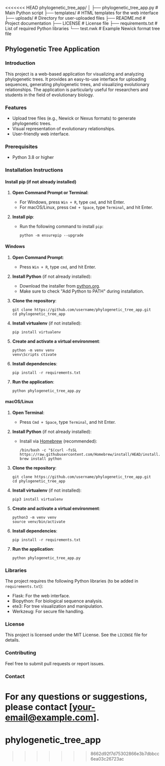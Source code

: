 <<<<<<< HEAD
phylogenetic_tree_app/
│
├── phylogenetic_tree_app.py         # Main Python script
├── templates/                       # HTML templates for the web interface
├── uploads/                         # Directory for user-uploaded files
├── README.md                        # Project documentation
├── LICENSE                          # License file
├── requirements.txt                 # List of required Python libraries
└── test.nwk                         # Example Newick format tree file
## Phylogenetic Tree Application

### Introduction
This project is a web-based application for visualizing and analyzing phylogenetic trees. It provides an easy-to-use interface for uploading sequences, generating phylogenetic trees, and visualizing evolutionary relationships. The application is particularly useful for researchers and students in the field of evolutionary biology.

### Features
- Upload tree files (e.g., Newick or Nexus formats) to generate phylogenetic trees.
- Visual representation of evolutionary relationships.
- User-friendly web interface.

### Prerequisites
- Python 3.8 or higher

### Installation Instructions

#### Install pip (if not already installed)
1. **Open Command Prompt or Terminal**:
   - For Windows, press `Win + R`, type `cmd`, and hit Enter.
   - For macOS/Linux, press `Cmd + Space`, type `Terminal`, and hit Enter.

2. **Install pip**:
   - Run the following command to install `pip`:
     ```
     python -m ensurepip --upgrade
     ```

#### Windows
1. **Open Command Prompt**:
   - Press `Win + R`, type `cmd`, and hit Enter.

2. **Install Python** (if not already installed):
   - Download the installer from [python.org](https://www.python.org/downloads/).
   - Make sure to check "Add Python to PATH" during installation.

3. **Clone the repository**:
   ```
   git clone https://github.com/username/phylogenetic_tree_app.git
   cd phylogenetic_tree_app
   ```
4. **Install virtualenv** (if not installed):
   ```
   pip install virtualenv
   ```

5. **Create and activate a virtual environment**:
   ```
   python -m venv venv
   venv\Scripts ctivate
   ```
6. **Install dependencies**:
   ```
   pip install -r requirements.txt
   ```
7. **Run the application**:
   ```
   python phylogenetic_tree_app.py
   ```

#### macOS/Linux
1. **Open Terminal**:
   - Press `Cmd + Space`, type `Terminal`, and hit Enter.

2. **Install Python** (if not already installed):
   - Install via [Homebrew](https://brew.sh/) (recommended):
     ```
     /bin/bash -c "$(curl -fsSL https://raw.githubusercontent.com/Homebrew/install/HEAD/install.sh)"
     brew install python
     ```

3. **Clone the repository**:
   ```
   git clone https://github.com/username/phylogenetic_tree_app.git
   cd phylogenetic_tree_app
   ```
4. **Install virtualenv** (if not installed):
   ```
   pip3 install virtualenv
   ```

5. **Create and activate a virtual environment**:
   ```
   python3 -m venv venv
   source venv/bin/activate
   ```
6. **Install dependencies**:
   ```
   pip install -r requirements.txt
   ```
7. **Run the application**:
   ```
   python phylogenetic_tree_app.py
   ```

### Libraries
The project requires the following Python libraries (to be added in `requirements.txt`):
- Flask: For the web interface.
- Biopython: For biological sequence analysis.
- ete3: For tree visualization and manipulation.
- Werkzeug: For secure file handling.

### License
This project is licensed under the MIT License. See the `LICENSE` file for details.

### Contributing
Feel free to submit pull requests or report issues.

### Contact
For any questions or suggestions, please contact [your-email@example.com].
=======
# phylogenetic_tree_app
>>>>>>> 8662d92f7d75302866e3b7dbbcc6ea03c26723ac
